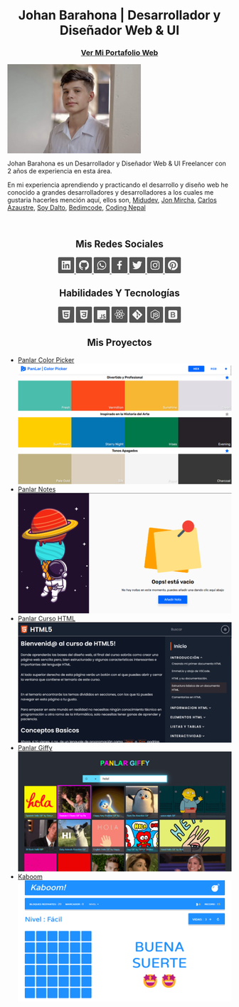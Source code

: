 <h1 align="center">Johan Barahona | Desarrollador y Diseñador Web & UI</h1>

<h3 align="center">
<a href="https://panlar.github.io">
Ver Mi Portafolio Web
</a>
</h3>

<img align="center" src="./img/profile.jpg" width="300px" >

<br>

Johan Barahona es un Desarrollador y Diseñador Web & UI Freelancer con 2 años de experiencia en esta área.

En mi experiencia aprendiendo y practicando el desarrollo y diseño web he conocido a grandes desarrolladores y desarrolladores a los cuales me gustaria hacerles mención aquí, ellos son, [Midudev](https://midu.dev/), [Jon Mircha](https://jonmircha.com/), [Carlos Azaustre](https://carlosazaustre.es/), [Soy Dalto](https://youtube.com/soydalto), [Bedimcode](https://youtube.com/bedimcode), [Coding Nepal](https://youtube.com/codingnepal)

<br>

<h2 align="center">Mis Redes Sociales</h2>
<div align="center">
  <a href="https://www.linkedin.com/in/johan-barahona-644508211/">
    <img width="36px" src="./svg/linkedin.svg" />
  </a>
  <a href="https://github.com/panlar">
    <img width="36px" src="./svg/github.svg" />
  </a>
  <a href="https://wa.me/50488969200">
    <img width="36px" src="./svg/whatsapp.svg" />
  </a>
  <a href="https://www.facebook.com/paul.barahona.940/">
    <img width="36px" src="./svg/facebook.svg" />
  </a>
  <a href="https://twitter.com/paul21dev">
    <img width="36px" src="./svg/twitter.svg" />
  </a>
  <a href="https://www.instagram.com/paul21barahona/">
    <img width="36px" src="./svg/instagram.svg" />
  </a>
  <a href="https://pin.it/7IEe4BO">
    <img width="36px" src="./svg/pinterest.svg" />
  </a>
</div>

<h2 align="center">Habilidades Y Tecnologías</h2>

<div align="center">
    <img width="36px" src="./svg/html.svg" />
    <img width="36px" src="./svg/css.svg" />
    <img width="36px" src="./svg/javascript.svg" />
    <img width="36px" src="./svg/react.svg" />
    <img width="36px" src="./svg/git.svg" />
    <img width="36px" src="./svg/node.svg" />
    <img width="36px" src="./svg/bootstrap.svg" />
</div>

<h2 align="center">Mis Proyectos</h2>

- [Panlar Color Picker](https://panlar.github.io/colorpicker) ![panlar color picker](./img/panlar-colorpicker.png)
- [Panlar Notes](https://react-notes-panlar.vercel.app/) ![panlar color picker](./img/panlar-notes.png)
- [Panlar Curso HTML](https://panlar.github.io/curso-html) ![panlar color picker](./img/panlar-cursohtml.png)
- [Panlar Giffy](https://giffy-panlar.vercel.app/) ![panlar color picker](./img/panlar-giffy.png)
- [Kaboom](https://panlar.github.io/kaboom) ![panlar color picker](./img/panlar-kaboom.png)

<!--
**panlar/panlar** is a ✨ _special_ ✨ repository because its `README.md` (this file) appears on your GitHub profile.

Here are some ideas to get you started:

- 🔭 I’m currently working on ...
- 🌱 I’m currently learning ...
- 👯 I’m looking to collaborate on ...
- 🤔 I’m looking for help with ...
- 💬 Ask me about ...
- 📫 How to reach me: ...
- 😄 Pronouns: ...
- ⚡ Fun fact: ...
-->
